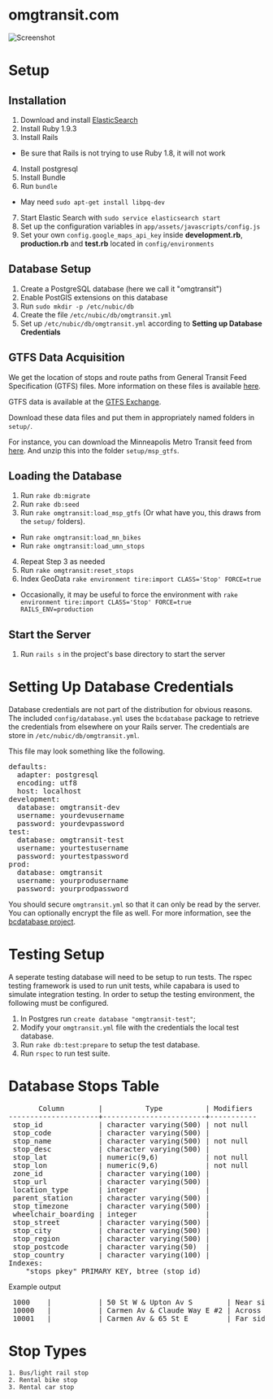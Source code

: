 omgtransit.com
==============================
![Screenshot](doc/screenshot.jpg)



Setup
==============================

Installation
------------
 1. Download and install [ElasticSearch](http://www.elasticsearch.org/)
 2. Install Ruby 1.9.3
 3. Install Rails
   * Be sure that Rails is not trying to use Ruby 1.8, it will not work
 4. Install postgresql
 5. Install Bundle
 6. Run `bundle`
   * May need `sudo apt-get install libpq-dev`
 7. Start Elastic Search with `sudo service elasticsearch start`
 8. Set up the configuration variables in `app/assets/javascripts/config.js`
 9. Set your own `config.google_maps_api_key` inside **development.rb**, **production.rb** and **test.rb** located in `config/environments`

Database Setup
--------------
 1. Create a PostgreSQL database (here we call it "omgtransit")
 2. Enable PostGIS extensions on this database
 3. Run `sudo mkdir -p /etc/nubic/db`
 4. Create the file `/etc/nubic/db/omgtransit.yml`
 5. Set up `/etc/nubic/db/omgtransit.yml` according to **Setting up Database Credentials**

GTFS Data Acquisition
---------------------
We get the location of stops and route paths from General Transit Feed
Specification (GTFS) files. More information on these files is available
[here](https://developers.google.com/transit/gtfs/).

GTFS data is available at the [GTFS Exchange](http://www.gtfs-data-exchange.com/).

Download these data files and put them in appropriately named folders in `setup/`.

For instance, you can download the Minneapolis Metro Transit feed from
[here](ftp://gisftp.metc.state.mn.us/google_transit.zip). And unzip this into
the folder `setup/msp_gtfs`.

Loading the Database
--------------------
 1. Run `rake db:migrate`
 2. Run `rake db:seed`
 3. Run `rake omgtransit:load_msp_gtfs` (Or what have you, this draws from the `setup/` folders).
  * Run `rake omgtransit:load_mn_bikes`
  * Run `rake omgtransit:load_umn_stops`
 4. Repeat Step 3 as needed
 5. Run `rake omgtransit:reset_stops`
 6. Index GeoData `rake environment tire:import CLASS='Stop' FORCE=true`
  * Occasionally, it may be useful to force the environment with `rake environment tire:import CLASS='Stop' FORCE=true RAILS_ENV=production`

Start the Server
----------------
 1. Run `rails s` in the project's base directory to start the server

Setting Up Database Credentials
===============================
Database credentials are not part of the distribution for obvious
reasons.  The included `config/database.yml` uses the `bcdatabase`
package to retrieve the credentials from elsewhere on your Rails
server. The credentials are store in `/etc/nubic/db/omgtransit.yml`.

This file may look something like the following.

<pre>
defaults:
  adapter: postgresql
  encoding: utf8
  host: localhost
development:
  database: omgtransit-dev
  username: yourdevusername
  password: yourdevpassword
test:
  database: omgtransit-test
  username: yourtestusername
  password: yourtestpassword
prod:
  database: omgtransit
  username: yourprodusername
  password: yourprodpassword
</pre>

You should secure `omgtransit.yml` so that it can only be read by the server.
You can optionally encrypt the file as well.  For more information, see
the [bcdatabase project](https://github.com/NUBIC/bcdatabase).

Testing Setup
===============================
A seperate testing database will need to be setup to run tests. The rspec
testing framework is used to run unit tests, while capabara is used to 
simulate integration testing. In order to setup the testing environment,
the following must be configured.

1. In Postgres run `create database "omgtransit-test"`;
2. Modify your `omgtransit.yml` file with the credentials the local test database.
3. Run `rake db:test:prepare` to setup the test database.
4. Run `rspec` to run test suite.

Database Stops Table
==============================
<pre>
       Column        |          Type          | Modifiers 
---------------------+------------------------+-----------
 stop_id             | character varying(500) | not null
 stop_code           | character varying(500) | 
 stop_name           | character varying(500) | not null
 stop_desc           | character varying(500) | 
 stop_lat            | numeric(9,6)           | not null
 stop_lon            | numeric(9,6)           | not null
 zone_id             | character varying(100) | 
 stop_url            | character varying(500) | 
 location_type       | integer                | 
 parent_station      | character varying(500) | 
 stop_timezone       | character varying(500) | 
 wheelchair_boarding | integer                | 
 stop_street         | character varying(500) | 
 stop_city           | character varying(500) | 
 stop_region         | character varying(500) | 
 stop_postcode       | character varying(50)  | 
 stop_country        | character varying(100) | 
Indexes:
    "stops_pkey" PRIMARY KEY, btree (stop_id)
</pre>

Example output

<pre>
 1000    |           | 50 St W & Upton Av S        | Near side E   | 44.912365 | -93.315178 |         | http://www.metrotransit.org/NexTripBadge.aspx?stopnumber=1000  |               |                |               |                   1 | 50 St W     | MINNEAPOLIS         |             |               | 
 10000   |           | Carmen Av & Claude Way E #2 | Across from S | 44.857449 | -93.040977 |         | http://www.metrotransit.org/NexTripBadge.aspx?stopnumber=10000 |               |                |               |                   1 | Carmen Av   | INVER GROVE HEIGHTS |             |               | 
 10001   |           | Carmen Av & 65 St E         | Far side S    | 44.855103 | -93.042496 |         | http://www.metrotransit.org/NexTripBadge.aspx?stopnumber=10001 |               |                |               |                   1 | Carmen Av   | INVER GROVE HEIGHTS |             |               |
</pre>

Stop Types
==========

    1. Bus/light rail stop
    2. Rental bike stop
    3. Rental car stop
